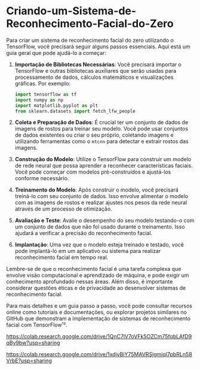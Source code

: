 # Criando-um-Sistema-de-Reconhecimento-Facial-do-Zero

Para criar um sistema de reconhecimento facial do zero utilizando o TensorFlow, você precisará seguir alguns passos essenciais. Aqui está um guia geral que pode ajudá-lo a começar:

1. **Importação de Bibliotecas Necessárias**: Você precisará importar o TensorFlow e outras bibliotecas auxiliares que serão usadas para processamento de dados, cálculos matemáticos e visualizações gráficas. Por exemplo:
   ```python
   import tensorflow as tf
   import numpy as np
   import matplotlib.pyplot as plt
   from sklearn.datasets import fetch_lfw_people
   ```

2. **Coleta e Preparação de Dados**: É crucial ter um conjunto de dados de imagens de rostos para treinar seu modelo. Você pode usar conjuntos de dados existentes ou criar o seu próprio, coletando imagens e utilizando ferramentas como o `mtcnn` para detectar e extrair rostos das imagens.

3. **Construção do Modelo**: Utilize o TensorFlow para construir um modelo de rede neural que possa aprender a reconhecer características faciais. Você pode começar com modelos pré-construídos e ajustá-los conforme necessário.

4. **Treinamento do Modelo**: Após construir o modelo, você precisará treiná-lo com seu conjunto de dados. Isso envolve alimentar o modelo com as imagens de rostos e realizar ajustes nos pesos da rede neural através de um processo de otimização.

5. **Avaliação e Teste**: Avalie o desempenho do seu modelo testando-o com um conjunto de dados que não foi usado durante o treinamento. Isso ajudará a verificar a precisão do reconhecimento facial.

6. **Implantação**: Uma vez que o modelo esteja treinado e testado, você pode implantá-lo em um aplicativo ou sistema para realizar reconhecimento facial em tempo real.

Lembre-se de que o reconhecimento facial é uma tarefa complexa que envolve visão computacional e aprendizado de máquina, e pode exigir um conhecimento aprofundado nessas áreas. Além disso, é importante considerar questões éticas e de privacidade ao desenvolver sistemas de reconhecimento facial.

Para mais detalhes e um guia passo a passo, você pode consultar recursos online como tutoriais e documentações, ou explorar projetos similares no GitHub que demonstram a implementação de sistemas de reconhecimento facial com TensorFlow¹².

https://colab.research.google.com/drive/1QnC7lV7oVFk5OZCm75fqbLAfD9qBy9bw?usp=sharing

https://colab.research.google.com/drive/1xdjyBiY75MAVRSjgmiqI7pbRLn58VrbE?usp=sharing
